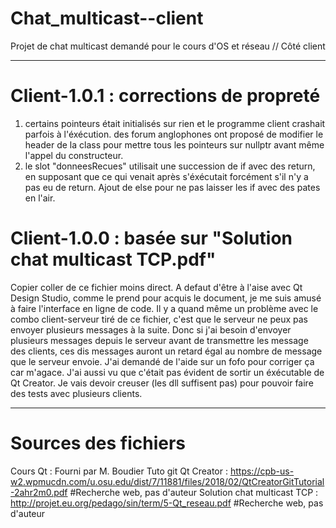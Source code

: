 # Chat_multicast--client
Projet de chat multicast demandé pour le cours d'OS et réseau // Côté client

--------------------------------------

# Client-1.0.1 : corrections de propreté
1) certains pointeurs était initialisés sur rien et le programme client crashait parfois à l'éxécution. des forum anglophones ont proposé de modifier le header de la class pour mettre tous les pointeurs sur nullptr avant même l'appel du constructeur.
2) le slot "donneesRecues" utilisait une succession de if avec des return, en supposant que ce qui venait après s'éxécutait forcément s'il n'y a pas eu de return. Ajout de else pour ne pas laisser les if avec des pates en l'air.

# Client-1.0.0 : basée sur "Solution chat multicast TCP.pdf"
Copier coller de ce fichier moins direct. A defaut d'être à l'aise avec Qt Design Studio, comme le prend pour acquis le document, je me suis amusé à faire l'interface en ligne de code.
Il y a quand même un problème avec le combo client-serveur tiré de ce fichier, c'est que le serveur ne peux pas envoyer plusieurs messages à la suite. Donc si j'ai besoin d'envoyer plusieurs messages depuis le serveur avant de transmettre les message des clients, ces dis messages auront un retard égal au nombre de message que le serveur envoie. J'ai demandé de l'aide sur un fofo pour corriger ça car m'agace.
J'ai aussi vu que c'était pas évident de sortir un éxécutable de Qt Creator. Je vais devoir creuser (les dll suffisent pas) pour pouvoir faire des tests avec plusieurs clients.

--------------------------------------

# Sources des fichiers

Cours Qt                    : Fourni par M. Boudier
Tuto git Qt Creator         : https://cpb-us-w2.wpmucdn.com/u.osu.edu/dist/7/11881/files/2018/02/QtCreatorGitTutorial-2ahr2m0.pdf #Recherche web, pas d'auteur
Solution chat multicast TCP : http://projet.eu.org/pedago/sin/term/5-Qt_reseau.pdf #Recherche web, pas d'auteur
